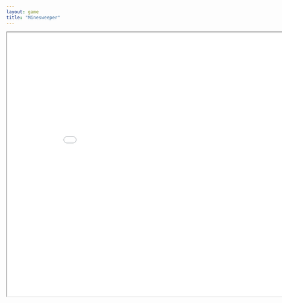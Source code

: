 ```yaml
---
layout: game
title: "Minesweeper"
---
```

<iframe src="game.html" width="900" height="700" allowfullscreen>